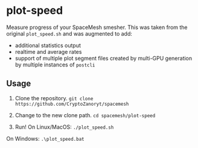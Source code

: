 # plot-speed

Measure progress of your SpaceMesh smesher. This was taken from the original `plot_speed.sh` and was augmented to add:
* additional statistics output
* realtime and average rates
* support of multiple plot segment files created by multi-GPU generation by multiple instances of `postcli`

## Usage

1. Clone the repository.
  `git clone https://github.com/CryptoZanoryt/spacemesh`

2. Change to the new clone path.
  `cd spacemesh/plot-speed`

3. Run!
  On Linux/MacOS:
  `./plot_speed.sh`

  On Windows:
  `.\plot_speed.bat`
